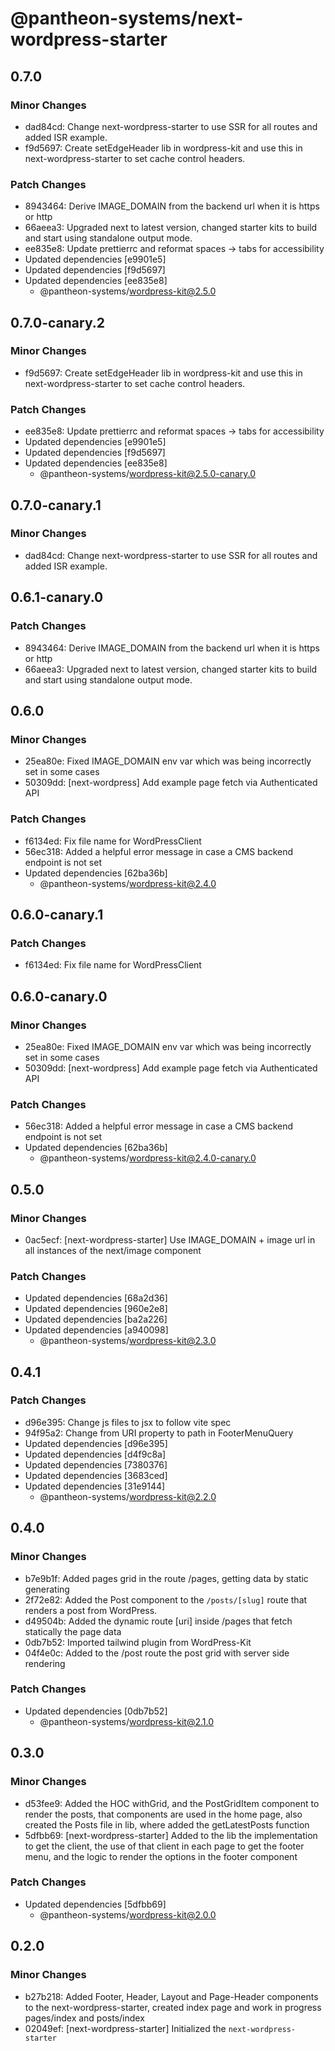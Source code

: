 # @pantheon-systems/next-wordpress-starter

## 0.7.0

### Minor Changes

- dad84cd: Change next-wordpress-starter to use SSR for all routes and added ISR
  example.
- f9d5697: Create setEdgeHeader lib in wordpress-kit and use this in
  next-wordpress-starter to set cache control headers.

### Patch Changes

- 8943464: Derive IMAGE_DOMAIN from the backend url when it is https or http
- 66aeea3: Upgraded next to latest version, changed starter kits to build and
  start using standalone output mode.
- ee835e8: Update prettierrc and reformat spaces -> tabs for accessibility
- Updated dependencies [e9901e5]
- Updated dependencies [f9d5697]
- Updated dependencies [ee835e8]
  - @pantheon-systems/wordpress-kit@2.5.0

## 0.7.0-canary.2

### Minor Changes

- f9d5697: Create setEdgeHeader lib in wordpress-kit and use this in
  next-wordpress-starter to set cache control headers.

### Patch Changes

- ee835e8: Update prettierrc and reformat spaces -> tabs for accessibility
- Updated dependencies [e9901e5]
- Updated dependencies [f9d5697]
- Updated dependencies [ee835e8]
  - @pantheon-systems/wordpress-kit@2.5.0-canary.0

## 0.7.0-canary.1

### Minor Changes

- dad84cd: Change next-wordpress-starter to use SSR for all routes and added ISR
  example.

## 0.6.1-canary.0

### Patch Changes

- 8943464: Derive IMAGE_DOMAIN from the backend url when it is https or http
- 66aeea3: Upgraded next to latest version, changed starter kits to build and
  start using standalone output mode.

## 0.6.0

### Minor Changes

- 25ea80e: Fixed IMAGE_DOMAIN env var which was being incorrectly set in some
  cases
- 50309dd: [next-wordpress] Add example page fetch via Authenticated API

### Patch Changes

- f6134ed: Fix file name for WordPressClient
- 56ec318: Added a helpful error message in case a CMS backend endpoint is not
  set
- Updated dependencies [62ba36b]
  - @pantheon-systems/wordpress-kit@2.4.0

## 0.6.0-canary.1

### Patch Changes

- f6134ed: Fix file name for WordPressClient

## 0.6.0-canary.0

### Minor Changes

- 25ea80e: Fixed IMAGE_DOMAIN env var which was being incorrectly set in some
  cases
- 50309dd: [next-wordpress] Add example page fetch via Authenticated API

### Patch Changes

- 56ec318: Added a helpful error message in case a CMS backend endpoint is not
  set
- Updated dependencies [62ba36b]
  - @pantheon-systems/wordpress-kit@2.4.0-canary.0

## 0.5.0

### Minor Changes

- 0ac5ecf: [next-wordpress-starter] Use IMAGE_DOMAIN + image url in all
  instances of the next/image component

### Patch Changes

- Updated dependencies [68a2d36]
- Updated dependencies [960e2e8]
- Updated dependencies [ba2a226]
- Updated dependencies [a940098]
  - @pantheon-systems/wordpress-kit@2.3.0

## 0.4.1

### Patch Changes

- d96e395: Change js files to jsx to follow vite spec
- 94f95a2: Change from URI property to path in FooterMenuQuery
- Updated dependencies [d96e395]
- Updated dependencies [d4f9c8a]
- Updated dependencies [7380376]
- Updated dependencies [3683ced]
- Updated dependencies [31e9144]
  - @pantheon-systems/wordpress-kit@2.2.0

## 0.4.0

### Minor Changes

- b7e9b1f: Added pages grid in the route /pages, getting data by static
  generating
- 2f72e82: Added the Post component to the `/posts/[slug]` route that renders a
  post from WordPress.
- d49504b: Added the dynamic route [uri] inside /pages that fetch statically the
  page data
- 0db7b52: Imported tailwind plugin from WordPress-Kit
- 04f4e0c: Added to the /post route the post grid with server side rendering

### Patch Changes

- Updated dependencies [0db7b52]
  - @pantheon-systems/wordpress-kit@2.1.0

## 0.3.0

### Minor Changes

- d53fee9: Added the HOC withGrid, and the PostGridItem component to render the
  posts, that components are used in the home page, also created the Posts file
  in lib, where added the getLatestPosts function
- 5dfbb69: [next-wordpress-starter] Added to the lib the implementation to get
  the client, the use of that client in each page to get the footer menu, and
  the logic to render the options in the footer component

### Patch Changes

- Updated dependencies [5dfbb69]
  - @pantheon-systems/wordpress-kit@2.0.0

## 0.2.0

### Minor Changes

- b27b218: Added Footer, Header, Layout and Page-Header components to the
  next-wordpress-starter, created index page and work in progress pages/index
  and posts/index
- 02049ef: [next-wordpress-starter] Initialized the `next-wordpress-starter`
